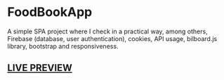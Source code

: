 # FoodBookApp
A simple SPA project where I check in a practical way, among others, Firebase (database, user authentication), cookies, API usage, bilboard.js library, bootstrap and responsiveness.
## <a href="https://sirazor.github.io/FoodBookApp/" target="_blank">LIVE PREVIEW</a>

